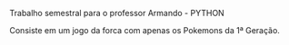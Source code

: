 Trabalho semestral para o professor Armando - PYTHON

Consiste em um jogo da forca com apenas os Pokemons da 1ª Geração.
